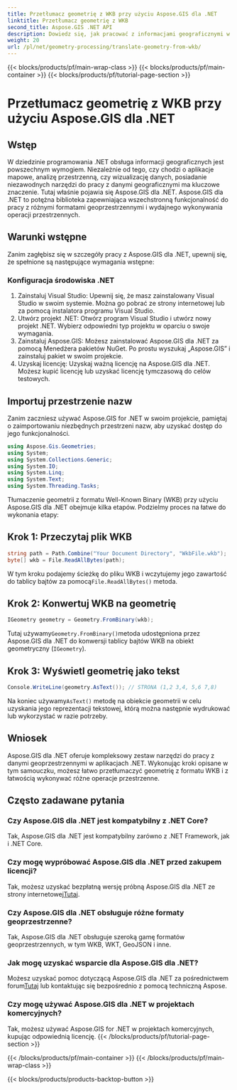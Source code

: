 ```yaml
---
title: Przetłumacz geometrię z WKB przy użyciu Aspose.GIS dla .NET
linktitle: Przetłumacz geometrię z WKB
second_title: Aspose.GIS .NET API
description: Dowiedz się, jak pracować z informacjami geograficznymi w .NET przy użyciu Aspose.GIS dla .NET. Przetłumacz geometrię z formatu WKB bez wysiłku, korzystając ze wskazówek krok po kroku.
weight: 20
url: /pl/net/geometry-processing/translate-geometry-from-wkb/
---
```


{{< blocks/products/pf/main-wrap-class >}}
{{< blocks/products/pf/main-container >}}
{{< blocks/products/pf/tutorial-page-section >}}

# Przetłumacz geometrię z WKB przy użyciu Aspose.GIS dla .NET

## Wstęp
W dziedzinie programowania .NET obsługa informacji geograficznych jest powszechnym wymogiem. Niezależnie od tego, czy chodzi o aplikacje mapowe, analizę przestrzenną, czy wizualizację danych, posiadanie niezawodnych narzędzi do pracy z danymi geograficznymi ma kluczowe znaczenie. Tutaj właśnie pojawia się Aspose.GIS dla .NET. Aspose.GIS dla .NET to potężna biblioteka zapewniająca wszechstronną funkcjonalność do pracy z różnymi formatami geoprzestrzennymi i wydajnego wykonywania operacji przestrzennych.
## Warunki wstępne
Zanim zagłębisz się w szczegóły pracy z Aspose.GIS dla .NET, upewnij się, że spełnione są następujące wymagania wstępne:
### Konfiguracja środowiska .NET
1. Zainstaluj Visual Studio: Upewnij się, że masz zainstalowany Visual Studio w swoim systemie. Można go pobrać ze strony internetowej lub za pomocą instalatora programu Visual Studio.
2. Utwórz projekt .NET: Otwórz program Visual Studio i utwórz nowy projekt .NET. Wybierz odpowiedni typ projektu w oparciu o swoje wymagania.
3. Zainstaluj Aspose.GIS: Możesz zainstalować Aspose.GIS dla .NET za pomocą Menedżera pakietów NuGet. Po prostu wyszukaj „Aspose.GIS” i zainstaluj pakiet w swoim projekcie.
4. Uzyskaj licencję: Uzyskaj ważną licencję na Aspose.GIS dla .NET. Możesz kupić licencję lub uzyskać licencję tymczasową do celów testowych.

## Importuj przestrzenie nazw
Zanim zaczniesz używać Aspose.GIS for .NET w swoim projekcie, pamiętaj o zaimportowaniu niezbędnych przestrzeni nazw, aby uzyskać dostęp do jego funkcjonalności.

```csharp
using Aspose.Gis.Geometries;
using System;
using System.Collections.Generic;
using System.IO;
using System.Linq;
using System.Text;
using System.Threading.Tasks;
```

Tłumaczenie geometrii z formatu Well-Known Binary (WKB) przy użyciu Aspose.GIS dla .NET obejmuje kilka etapów. Podzielmy proces na łatwe do wykonania etapy:
## Krok 1: Przeczytaj plik WKB
```csharp
string path = Path.Combine("Your Document Directory", "WkbFile.wkb");
byte[] wkb = File.ReadAllBytes(path);
```
 W tym kroku podajemy ścieżkę do pliku WKB i wczytujemy jego zawartość do tablicy bajtów za pomocą`File.ReadAllBytes()` metoda.
## Krok 2: Konwertuj WKB na geometrię
```csharp
IGeometry geometry = Geometry.FromBinary(wkb);
```
 Tutaj używamy`Geometry.FromBinary()`metoda udostępniona przez Aspose.GIS dla .NET do konwersji tablicy bajtów WKB na obiekt geometryczny (`IGeometry`).
## Krok 3: Wyświetl geometrię jako tekst
```csharp
Console.WriteLine(geometry.AsText()); // STRONA (1,2 3,4, 5,6 7,8)
```
 Na koniec używamy`AsText()` metodę na obiekcie geometrii w celu uzyskania jego reprezentacji tekstowej, którą można następnie wydrukować lub wykorzystać w razie potrzeby.

## Wniosek
Aspose.GIS dla .NET oferuje kompleksowy zestaw narzędzi do pracy z danymi geoprzestrzennymi w aplikacjach .NET. Wykonując kroki opisane w tym samouczku, możesz łatwo przetłumaczyć geometrię z formatu WKB i z łatwością wykonywać różne operacje przestrzenne.
## Często zadawane pytania
### Czy Aspose.GIS dla .NET jest kompatybilny z .NET Core?
Tak, Aspose.GIS dla .NET jest kompatybilny zarówno z .NET Framework, jak i .NET Core.
### Czy mogę wypróbować Aspose.GIS dla .NET przed zakupem licencji?
 Tak, możesz uzyskać bezpłatną wersję próbną Aspose.GIS dla .NET ze strony internetowej[Tutaj](https://purchase.aspose.com/buy).
### Czy Aspose.GIS dla .NET obsługuje różne formaty geoprzestrzenne?
Tak, Aspose.GIS dla .NET obsługuje szeroką gamę formatów geoprzestrzennych, w tym WKB, WKT, GeoJSON i inne.
### Jak mogę uzyskać wsparcie dla Aspose.GIS dla .NET?
Możesz uzyskać pomoc dotyczącą Aspose.GIS dla .NET za pośrednictwem forum[Tutaj](https://forum.aspose.com/c/gis/33) lub kontaktując się bezpośrednio z pomocą techniczną Aspose.
### Czy mogę używać Aspose.GIS dla .NET w projektach komercyjnych?
Tak, możesz używać Aspose.GIS for .NET w projektach komercyjnych, kupując odpowiednią licencję.
{{< /blocks/products/pf/tutorial-page-section >}}

{{< /blocks/products/pf/main-container >}}
{{< /blocks/products/pf/main-wrap-class >}}

{{< blocks/products/products-backtop-button >}}
